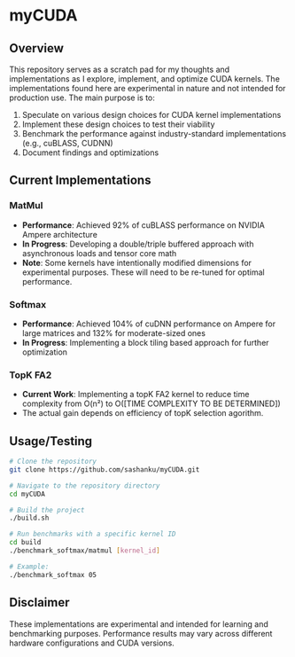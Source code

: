 # myCUDA

## Overview
This repository serves as a scratch pad for my thoughts and implementations as I explore, implement, and optimize CUDA kernels. The implementations found here are experimental in nature and not intended for production use. The main purpose is to:

1. Speculate on various design choices for CUDA kernel implementations
2. Implement these design choices to test their viability
3. Benchmark the performance against industry-standard implementations (e.g., cuBLASS, CUDNN)
4. Document findings and optimizations

## Current Implementations

### MatMul
- **Performance**: Achieved 92% of cuBLASS performance on NVIDIA Ampere architecture
- **In Progress**: Developing a double/triple buffered approach with asynchronous loads and tensor core math
- **Note**: Some kernels have intentionally modified dimensions for experimental purposes. These will need to be re-tuned for optimal performance.

### Softmax
- **Performance**: Achieved 104% of cuDNN performance on Ampere for large matrices and 132% for moderate-sized ones
- **In Progress**: Implementing a block tiling based approach for further optimization

### TopK FA2
- **Current Work**: Implementing a topK FA2 kernel to reduce time complexity from O(n²) to O([TIME COMPLEXITY TO BE DETERMINED])
- The actual gain depends on efficiency of topK selection agorithm.

## Usage/Testing

```bash
# Clone the repository
git clone https://github.com/sashanku/myCUDA.git

# Navigate to the repository directory
cd myCUDA

# Build the project
./build.sh

# Run benchmarks with a specific kernel ID
cd build
./benchmark_softmax/matmul [kernel_id]

# Example:
./benchmark_softmax 05
```

## Disclaimer
These implementations are experimental and intended for learning and benchmarking purposes. Performance results may vary across different hardware configurations and CUDA versions.